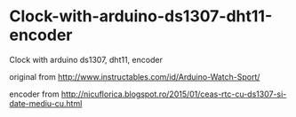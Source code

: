 # Clock-with-arduino-ds1307-dht11-encoder
Clock with arduino ds1307, dht11, encoder

original from http://www.instructables.com/id/Arduino-Watch-Sport/

encoder from http://nicuflorica.blogspot.ro/2015/01/ceas-rtc-cu-ds1307-si-date-mediu-cu.html
